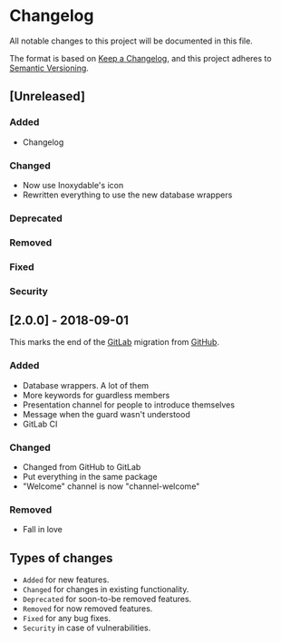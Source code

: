 # Changelog

All notable changes to this project will be documented in this file.

The format is based on [Keep a Changelog](https://keepachangelog.com/), and this project adheres to [Semantic Versioning](https://semver.org/).

## [Unreleased]

### Added

* Changelog

### Changed

* Now use Inoxydable's icon
* Rewritten everything to use the new database wrappers

### Deprecated

### Removed

### Fixed

### Security

## [2.0.0] - 2018-09-01

This marks the end of the [GitLab](https://gitlab.com/NatoBoram/Go-Miiko) migration from [GitHub](https://github.com/NatoBoram/Go-Miiko).

### Added

* Database wrappers. A lot of them
* More keywords for guardless members
* Presentation channel for people to introduce themselves
* Message when the guard wasn't understood
* GitLab CI

### Changed

* Changed from GitHub to GitLab
* Put everything in the same package
* "Welcome" channel is now "channel-welcome"

### Removed

* Fall in love

## Types of changes

* `Added` for new features.
* `Changed` for changes in existing functionality.
* `Deprecated` for soon-to-be removed features.
* `Removed` for now removed features.
* `Fixed` for any bug fixes.
* `Security` in case of vulnerabilities.
